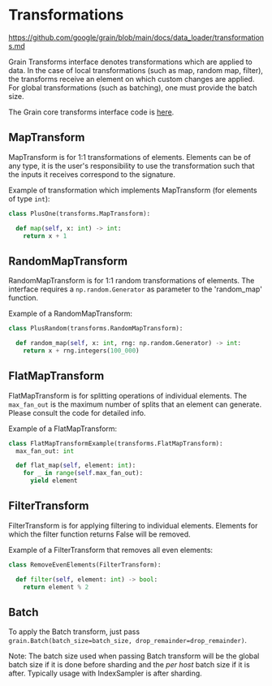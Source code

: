 # Transformations



https://github.com/google/grain/blob/main/docs/data_loader/transformations.md



Grain Transforms interface denotes transformations which are applied to data. In
the case of local transformations (such as map, random map, filter), the
transforms receive an element on which custom changes are applied. For global
transformations (such as batching), one must provide the batch size.

The Grain core transforms interface code is
[here](https://github.com/google/grain/tree/main/grain/_src/core/transforms.py).


## MapTransform

MapTransform is for 1:1 transformations of elements. Elements can be of any
type, it is the user's responsibility to use the transformation such that the
inputs it receives correspond to the signature.

Example of transformation which implements MapTransform (for elements of type
`int`):

```python
class PlusOne(transforms.MapTransform):

  def map(self, x: int) -> int:
    return x + 1
```

## RandomMapTransform

RandomMapTransform is for 1:1 random transformations of elements. The interface
requires a `np.random.Generator` as parameter to the 'random_map' function.

Example of a RandomMapTransform:

```python
class PlusRandom(transforms.RandomMapTransform):

  def random_map(self, x: int, rng: np.random.Generator) -> int:
    return x + rng.integers(100_000)
```

## FlatMapTransform

FlatMapTransform is for splitting operations of individual elements. The
`max_fan_out` is the maximum number of splits that an element can generate.
Please consult the code for detailed info.

Example of a FlatMapTransform:

```python
class FlatMapTransformExample(transforms.FlatMapTransform):
  max_fan_out: int

  def flat_map(self, element: int):
    for _ in range(self.max_fan_out):
      yield element
```

## FilterTransform

FilterTransform is for applying filtering to individual elements. Elements for
which the filter function returns False will be removed.

Example of a FilterTransform that removes all even elements:

```python
class RemoveEvenElements(FilterTransform):

  def filter(self, element: int) -> bool:
    return element % 2
```

## Batch

To apply the Batch transform, just pass `grain.Batch(batch_size=batch_size, drop_remainder=drop_remainder)`.

Note: The batch size used when passing Batch transform will be the global batch
size if it is done before sharding and the *per host* batch size if it is after.
Typically usage with IndexSampler is after sharding.